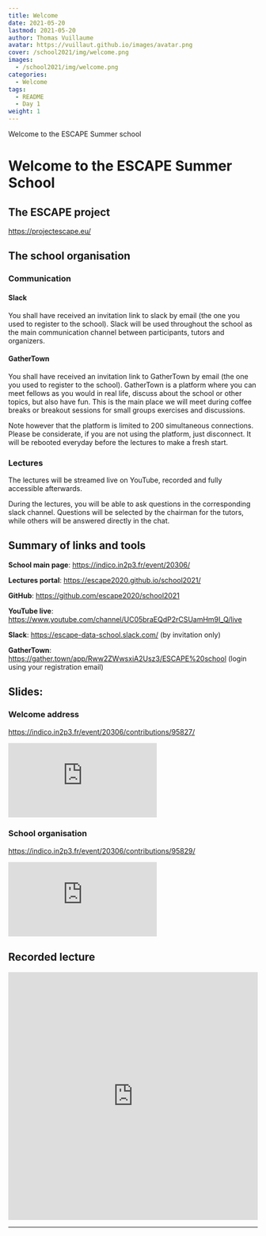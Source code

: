 ```yaml
---
title: Welcome
date: 2021-05-20
lastmod: 2021-05-20
author: Thomas Vuillaume
avatar: https://vuillaut.github.io/images/avatar.png
cover: /school2021/img/welcome.png
images:
  - /school2021/img/welcome.png
categories:
  - Welcome
tags:
  - README
  - Day 1
weight: 1
---
```


Welcome to the ESCAPE Summer school

<!--more-->
<!---->

<!-- Dear instructor:
* The dates at the top of this markdown (.md) document will help order the classes in the portal.
Please, if you don't need to, do not change the one that is now.
* Take into account that there is a feature in the dates: if you use a date in the future, the class will be not visible in the portal until the date you have assigned.
* You can create dedicated folders if you need to.
* But if you simply need to add some pictures, you can use the folder ../static/img/ mentioned at the top as /school2021/img/
-->

<!---->

# Welcome to the ESCAPE Summer School


## The ESCAPE project

https://projectescape.eu/


## The school organisation

### Communication

#### Slack
You shall have received an invitation link to slack by email (the one you used to register to the school).
Slack will be used throughout the school as the main communication channel between participants, tutors and organizers.

#### GatherTown

You shall have received an invitation link to GatherTown by email (the one you used to register to the school).
GatherTown is a platform where you can meet fellows as you would in real life, discuss about the school or other topics, but also have fun.
This is the main place we will meet during coffee breaks or breakout sessions for small groups exercises and discussions.

Note however that the platform is limited to 200 simultaneous connections. Please be considerate, if you are not using the platform, just disconnect.
It will be rebooted everyday before the lectures to make a fresh start.

### Lectures
The lectures will be streamed live on YouTube, recorded and fully accessible afterwards.

During the lectures, you will be able to ask questions in the corresponding slack channel.
Questions will be selected by the chairman for the tutors, while others will be answered directly in the chat.


## Summary of links and tools

**School main page**: https://indico.in2p3.fr/event/20306/

**Lectures portal**: https://escape2020.github.io/school2021/

**GitHub**: https://github.com/escape2020/school2021

**YouTube live**: https://www.youtube.com/channel/UC05braEQdP2rCSUamHm9I_Q/live

**Slack**: https://escape-data-school.slack.com/ (by invitation only)

**GatherTown**: https://gather.town/app/Rww2ZWwsxiA2Usz3/ESCAPE%20school (login using your registration email)

## Slides:

### Welcome address

https://indico.in2p3.fr/event/20306/contributions/95827/

<object data="https://indico.in2p3.fr/event/20306/contributions/95827/attachments/64621/89714/20210607_ESCAPE_SCHOOL_INTRO.pdf" type="application/pdf" width="100%" height="550px">
    <embed src="https://indico.in2p3.fr/event/20306/contributions/95827/attachments/64621/89714/20210607_ESCAPE_SCHOOL_INTRO.pdf">    
    </embed>
</object>

### School organisation

https://indico.in2p3.fr/event/20306/contributions/95829/

<object data="https://indico.in2p3.fr/event/20306/contributions/95829/attachments/64622/89718/20210607_ESCAPE_SCHOOL_ORGA.pdf
" type="application/pdf" width="100%" height="550px">
    <embed src="https://indico.in2p3.fr/event/20306/contributions/95829/attachments/64622/89718/20210607_ESCAPE_SCHOOL_ORGA.pdf
">    
    </embed>
</object>


## Recorded lecture


<iframe width="100%" height="500" src="https://www.youtube.com/watch?v=TUrJ_IudVx8&ab_channel=ESCAPE_EU" title="YouTube video player" frameborder="0" allow="accelerometer; autoplay; clipboard-write; encrypted-media; gyroscope; picture-in-picture" allowfullscreen></iframe>


---
